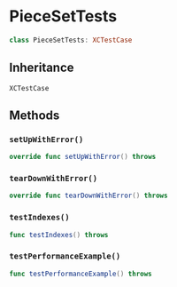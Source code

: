 # PieceSetTests

``` swift
class PieceSetTests: XCTestCase 
```

## Inheritance

`XCTestCase`

## Methods

### `setUpWithError()`

``` swift
override func setUpWithError() throws 
```

### `tearDownWithError()`

``` swift
override func tearDownWithError() throws 
```

### `testIndexes()`

``` swift
func testIndexes() throws 
```

### `testPerformanceExample()`

``` swift
func testPerformanceExample() throws 
```
